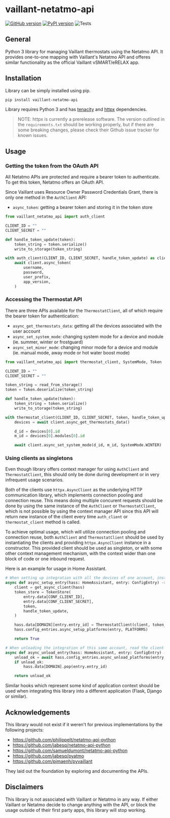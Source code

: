 # vaillant-netatmo-api

[![GitHub version](https://badge.fury.io/gh/MislavMandaric%2Fvaillant-netatmo-api.svg)](https://badge.fury.io/gh/MislavMandaric%2Fvaillant-netatmo-api)
[![PyPI version](https://badge.fury.io/py/vaillant-netatmo-api.svg)](https://badge.fury.io/py/vaillant-netatmo-api)
![Tests](https://github.com/MislavMandaric/vaillant-netatmo-api/actions/workflows/tests.yml/badge.svg)


## General

Python 3 library for managing Vaillant thermostats using the Netatmo API. It provides one-to-one mapping with Vaillant's Netatmo API and offeres similar functionality as the official Vaillant vSMART/eRELAX app.

## Installation

Library can be simply installed using pip.

```bash
pip install vaillant-netatmo-api
```

Library requires Python 3 and has [tenacity](https://github.com/jd/tenacity) and [httpx](https://github.com/encode/httpx) dependencies.

> NOTE: httpx is currently a prerelease software. The version outlined in the `requirements.txt` should be working properly, but if there are some breaking changes, please check their Github issue tracker for known issues.

## Usage

### Getting the token from the OAuth API

All Netatmo APIs are protected and require a bearer token to authenticate. To get this token, Netatmo offers an OAuth API.

Since Vaillant uses Resource Owner Password Credentials Grant, there is only one method in the `AuthClient` API:

* `async_token`: getting a bearer token and storing it in the token store

```python
from vaillant_netatmo_api import auth_client

CLIENT_ID = ""
CLIENT_SECRET = ""

def handle_token_update(token):
    token_string = token.serialize()
    write_to_storage(token_string)

with auth_client(CLIENT_ID, CLIENT_SECRET, handle_token_update) as client:
    await client.async_token(
        username,
        password,
        user_prefix,
        app_version,
    )
```

### Accessing the Thermostat API

There are three APIs available for the `ThermostatClient`, all of which require the bearer token for authentication:

* `async_get_thermostats_data`: getting all the devices associated with the user account
* `async_set_system_mode`: changing system mode for a device and module (ie. summer, winter or frostguard)
* `async_set_minor_mode`: changing minor mode for a device and module (ie. manual mode, away mode or hot water boost mode)

```python
from vaillant_netatmo_api import thermostat_client, SystemMode, Token

CLIENT_ID = ""
CLIENT_SECRET = ""

token_string = read_from_storage()
token = Token.deserialize(token_string)

def handle_token_update(token):
    token_string = token.serialize()
    write_to_storage(token_string)

with thermostat_client(CLIENT_ID, CLIENT_SECRET, token, handle_token_update) as client:
    devices = await client.async_get_thermostats_data()

    d_id = devices[0].id
    m_id = devices[0].modules[0].id

    await client.async_set_system_mode(d_id, m_id, SystemMode.WINTER)
```

### Using clients as singletons

Even though library offers context manager for using `AuthClient` and `ThermostatClient`, this should only be done during development or in very infrequent usage scenarios.

Both of the clients use `httpx.AsyncClient` as the underlying HTTP communication library, which implements connection pooling and connection reuse. This means doing multiple concurent requests should be done by using the same instance of the `AuthClient` or `ThermostatClient`, which is not possible by using the context manager API since this API will return new instance of the client every time `auth_client` or `thermostat_client` method is called.

To achieve optimal usage, which will utilize connection pooling and connection reuse, both `AuthClient` and `ThermostatClient` should be used by instantiating the clients and providing `httpx.AsyncClient` instance in a constructor. This provided client should be used as singleton, or with some other context management mechanism, with the context wider than one block of code or one inbound request.

Here is an example for usage in Home Assistant.

```python
# When setting up integration with all the devices of one account, instantiate and store the client in a configuration memory store
async def async_setup_entry(hass: HomeAssistant, entry: ConfigEntry) -> bool:
    client = get_async_client(hass)
    token_store = TokenStore(
        entry.data[CONF_CLIENT_ID],
        entry.data[CONF_CLIENT_SECRET],
        token,
        handle_token_update,
    )

    hass.data[DOMAIN][entry.entry_id] = ThermostatClient(client, token_store)
    hass.config_entries.async_setup_platforms(entry, PLATFORMS)

    return True

# When unloading the integration of this same account, read the client and close it manually
async def async_unload_entry(hass: HomeAssistant, entry: ConfigEntry) -> bool:
    unload_ok = await hass.config_entries.async_unload_platforms(entry, PLATFORMS)
    if unload_ok:
        hass.data[DOMAIN].pop(entry.entry_id)

    return unload_ok
```

Similar hooks which represent some kind of application context should be used when integrating this library into a different application (Flask, Django or similar).

## Acknowledgements

This library would not exist if it weren't for previous implementations by the following projects:

* https://github.com/philippelt/netatmo-api-python
* https://github.com/jabesq/netatmo-api-python
* https://github.com/samueldumont/netatmo-api-python
* https://github.com/jabesq/pyatmo
* https://github.com/pjmaenh/pyvaillant

They laid out the foundation by exploring and documenting the APIs.

## Disclaimers

This library is not associated with Vaillant or Netatmo in any way. If either Vaillant or Netatmo decide to change anything with the API, or block the usage outside of their first party apps, this library will stop working.
